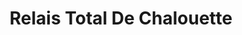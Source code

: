 ---
title: "Relais Total De Chalouette"
url: /etampes/relais-total-de-chalouette/
shop: Lebensmittel
---